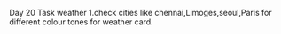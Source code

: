 Day 20 Task weather 
1.check cities like chennai,Limoges,seoul,Paris for different colour tones for weather card.
